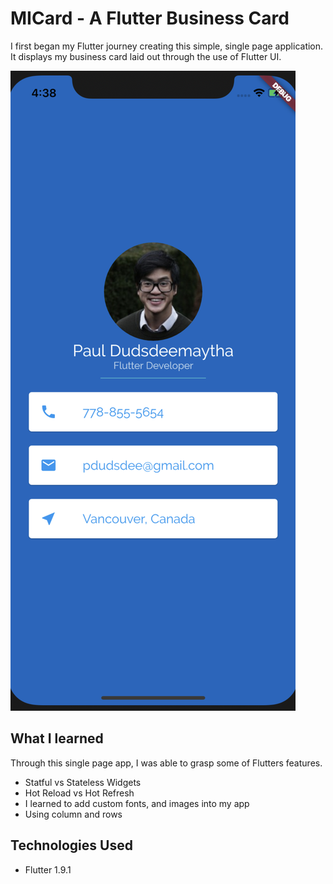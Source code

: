 # MICard - A Flutter Business Card

I first began my Flutter journey creating this simple, single page application. It displays my business card laid out through the use of Flutter UI.

![Screenshot of MiCard](assets/mi_card_screenshot.png)

## What I learned

Through this single page app, I was able to grasp some of Flutters features.

- Statful vs Stateless Widgets
- Hot Reload vs Hot Refresh
- I learned to add custom fonts, and images into my app
- Using column and rows

## Technologies Used

- Flutter 1.9.1
